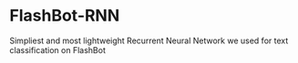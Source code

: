 # FlashBot-RNN
Simpliest and most lightweight Recurrent Neural Network we used for text classification on FlashBot

